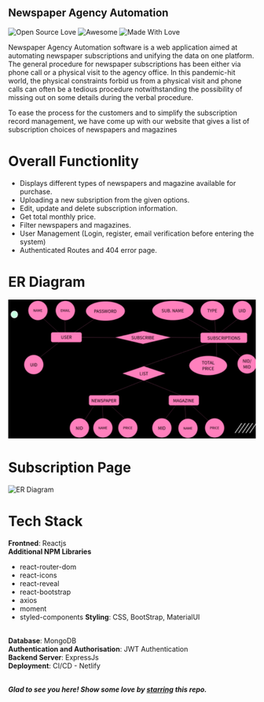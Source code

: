 ## Newspaper Agency Automation
![Open Source Love](https://badges.frapsoft.com/os/v2/open-source.svg?v=103)
![Awesome](https://cdn.rawgit.com/sindresorhus/awesome/d7305f38d29fed78fa85652e3a63e154dd8e8829/media/badge.svg)
![Made With Love](https://img.shields.io/badge/Made%20With-Love-orange.svg)

Newspaper Agency Automation software is a web application aimed at automating newspaper subscriptions and unifying the data on one platform. The general procedure for newspaper subscriptions has been either via phone call or a physical visit to the agency office. In this pandemic-hit world, the physical constraints forbid us from a physical visit and phone calls can often be a tedious procedure notwithstanding the possibility of missing out on some details during the verbal procedure. 

To ease the process for the customers and to simplify the subscription record management, we have come up with our website that gives a list of subscription choices of newspapers and magazines

# Overall Functionlity
- Displays different types of newspapers and magazine available for purchase.
- Uploading a new subsription from the given options. 
- Edit, update and delete subscription information.
- Get total monthly price. 
- Filter newspapers and magazines.
- User Management (Login, register, email verification before entering the system) 
- Authenticated Routes and 404 error page.

# ER Diagram
![ER Diagram](/ImagesReadme/ER%20Diagram.png)

# Subscription Page
![ER Diagram](/ImagesReadme/Subscription%20Page.png)

# Tech Stack

<b>Frontned</b>: Reactjs
<br>
<b>Additional NPM Libraries</b>
  - react-router-dom
  - react-icons
  - react-reveal
  - react-bootstrap
  - axios
  - moment
  - styled-components
<b>Styling</b>: CSS, BootStrap, MaterialUI
<br>
<b>Database</b>: MongoDB
<br>
<b>Authentication and Authorisation</b>: JWT Authentication
<br>
<b>Backend Server</b>: ExpressJs
<br>
<b>Deployment</b>: CI/CD - Netlify
<br>
<br>

***Glad to see you here! Show some love by [starring](https://github.com/shruti1421/NewspaperAgency_Automation) this repo.***
